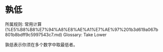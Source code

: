 # 孰低

所属规则: 常用计算 (%E5%B8%B8%E7%94%A8%E8%AE%A1%E7%AE%97%201b3d619a067b801b8bdff9c5997543c7.md)
Glossary: Take Lower

孰低表示你须在多个数字中取最低者。